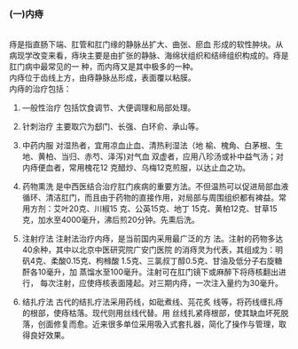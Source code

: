 ### (一)内痔  

​        
痔是指直肠下端、肛管和肛门缘的静脉丛扩大、曲张、瘀血  形成的软性肿块。从病现学改变来看，痔块主要是由扩张的静脉、海绵状组织和结缔组织构成的。痔是肛门病中最常见的一 种，而内痔又是其中极多的一种。
​        
内痔位于齿线上方，由痔静脉丛形成，表面覆以粘膜。 
​        
内痔的治疗包括：

  1. —般性治疗    包括饮食调节、大便调理和局部处理。

  2.   针刺治疗       主要取穴为郄门、长强、白环俞、承山等。

  3. 中药内服         对湿热者，宜用凉血止血、清热利湿法（地 榆、槐角、白茅根、生地、黄柏、当归、赤芍、泽泻)对气血 双虚者，应用八珍汤或补中益气汤；对内痔便血者，常用槐花12 克醋炒、乌梅12克煎服，以达止血之功。     

  4.  药物熏洗       是中西医结合治疗肛门疾病的重要方法。不但温热可以促进局部血液循环、清洁肛门，而且由于药物的直接作用，对局部与周围组织都有裨益。常用方剂：艾叶20克、川椒15 克、公英15克、地丁 15克、黄柏12克、甘草15克，加水至4000毫升，沸后煎20分钟。先熏后洗。  

  5.    注射疗法   注射法治疗内痔，是当前国内采用最广泛的方  法。注射的药物多达40余种，其中以北京中医研究院广安门医院 的消痔灵为代表，其组成为：明矾4克、柔酸0.15克、枸橼酸 1.5克、三氯叔丁醇0.5克、甘油及低分子右旋糖酐各10毫升，加 蒸馏水至100毫升。注射可在肛门镜下或麻醉下将痔核翻出进行， 每次注射，应使痔核表面隆起。对三期内痔，一次注入量约为30毫升。  

  6.    结扎疗法     古代的结扎疗法采用药线，如砒煮线、芫花炙  线等，将药线缠扎痔的根部，使痔枯落。现代则用丝线代替。用 丝线扎紧痔根部，使其缺血坏死脱落，创面修复而愈。近来很多单位采用吸入式套扎器，简化了操作与管理，取得良好效果。

